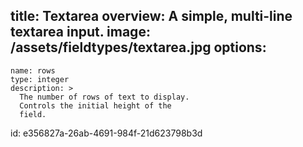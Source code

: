 title: Textarea
overview: A simple, multi-line textarea input.
image: /assets/fieldtypes/textarea.jpg
options:
  -
    name: rows
    type: integer
    description: >
      The number of rows of text to display.
      Controls the initial height of the
      field.
id: e356827a-26ab-4691-984f-21d623798b3d
